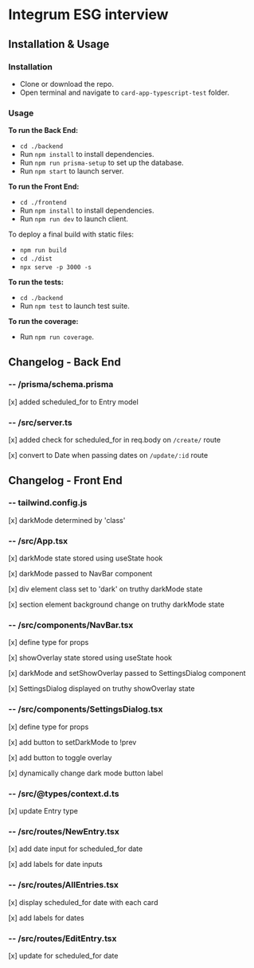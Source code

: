 # Integrum ESG interview

## Installation & Usage

### Installation

* Clone or download the repo.
* Open terminal and navigate to `card-app-typescript-test` folder.

### Usage

**To run the Back End:**
- `cd ./backend`
- Run `npm install` to install dependencies.
- Run `npm run prisma-setup` to set up the database.
- Run `npm start` to launch server.

**To run the Front End:**
- `cd ./frontend`
- Run `npm install` to install dependencies.
- Run `npm run dev` to launch client.

To deploy a final build with static files:

- `npm run build`
- `cd ./dist`
- `npx serve -p 3000 -s`

**To run the tests:**
- `cd ./backend`
- Run `npm test` to launch test suite.

**To run the coverage:**
- Run `npm run coverage`.

## Changelog - Back End

### -- /prisma/schema.prisma

[x] added scheduled_for to Entry model

### -- /src/server.ts

[x] added check for scheduled_for in req.body on `/create/` route

[x] convert to Date when passing dates on `/update/:id` route

## Changelog - Front End

### -- tailwind.config.js

[x] darkMode determined by 'class'

### -- /src/App.tsx

[x] darkMode state stored using useState hook

[x] darkMode passed to NavBar component

[x] div element class set to 'dark' on truthy darkMode state

[x] section element background change on truthy darkMode state

### -- /src/components/NavBar.tsx

[x] define type for props

[x] showOverlay state stored using useState hook

[x] darkMode and setShowOverlay passed to SettingsDialog component

[x] SettingsDialog displayed on truthy showOverlay state

### -- /src/components/SettingsDialog.tsx

[x] define type for props

[x] add button to setDarkMode to !prev

[x] add button to toggle overlay

[x] dynamically change dark mode button label

### -- /src/@types/context.d.ts

[x] update Entry type

### -- /src/routes/NewEntry.tsx

[x] add date input for scheduled_for date

[x] add labels for date inputs

### -- /src/routes/AllEntries.tsx

[x] display scheduled_for date with each card

[x] add labels for dates

### -- /src/routes/EditEntry.tsx

[x] update for scheduled_for date